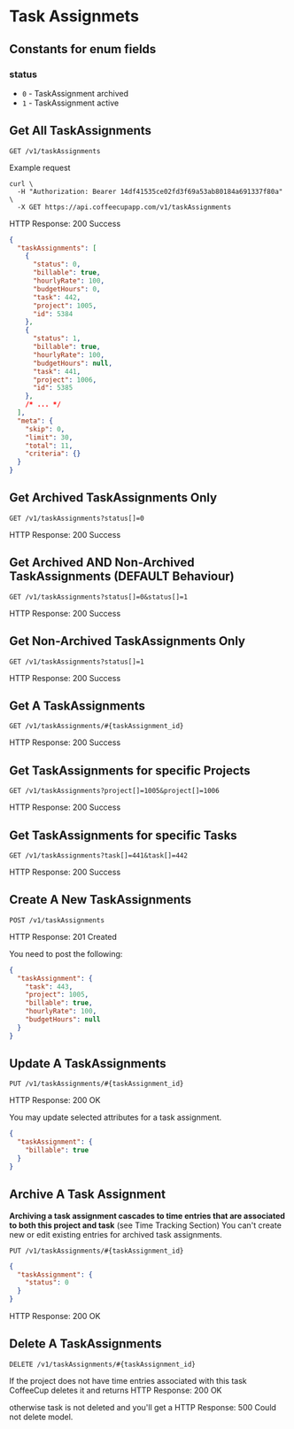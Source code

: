 # Task Assignmets

## Constants for enum fields

### status

- `0` - TaskAssignment archived
- `1` - TaskAssignment active


## Get All TaskAssignments

`GET /v1/taskAssignments`

Example request

```shell
curl \
  -H "Authorization: Bearer 14df41535ce02fd3f69a53ab80184a691337f80a" \
  -X GET https://api.coffeecupapp.com/v1/taskAssignments
```

HTTP Response: 200 Success

```json
{
  "taskAssignments": [
    {
      "status": 0,
      "billable": true,
      "hourlyRate": 100,
      "budgetHours": 0,
      "task": 442,
      "project": 1005,
      "id": 5384
    },
    {
      "status": 1,
      "billable": true,
      "hourlyRate": 100,
      "budgetHours": null,
      "task": 441,
      "project": 1006,
      "id": 5385
    },
    /* ... */
  ],
  "meta": {
    "skip": 0,
    "limit": 30,
    "total": 11,
    "criteria": {}
  }
}
```

## Get Archived TaskAssignments Only

`GET /v1/taskAssignments?status[]=0`

HTTP Response: 200 Success

## Get Archived AND Non-Archived TaskAssignments (DEFAULT Behaviour)

`GET /v1/taskAssignments?status[]=0&status[]=1`

HTTP Response: 200 Success

## Get Non-Archived TaskAssignments Only

`GET /v1/taskAssignments?status[]=1`

HTTP Response: 200 Success

## Get A TaskAssignments

`GET /v1/taskAssignments/#{taskAssignment_id}`

HTTP Response: 200 Success

## Get TaskAssignments for specific Projects

`GET /v1/taskAssignments?project[]=1005&project[]=1006`

HTTP Response: 200 Success

## Get TaskAssignments for specific Tasks 

`GET /v1/taskAssignments?task[]=441&task[]=442`

HTTP Response: 200 Success


## Create A New TaskAssignments

`POST /v1/taskAssignments`

HTTP Response: 201 Created

You need to post the following:

```json
{
  "taskAssignment": {
    "task": 443,
    "project": 1005,
    "billable": true,
    "hourlyRate": 100,
    "budgetHours": null
  }
}
```

## Update A TaskAssignments

`PUT /v1/taskAssignments/#{taskAssignment_id}`

HTTP Response: 200 OK

You may update selected attributes for a task assignment.

```json
{
  "taskAssignment": {
    "billable": true
  }
}
```


## Archive A Task Assignment 

**Archiving a task assignment cascades to time entries that are associated to both this project and task** (see Time Tracking Section)
You can't create new or edit existing entries for archived task assignments.

`PUT /v1/taskAssignments/#{taskAssignment_id}`

```json
{
  "taskAssignment": {
    "status": 0
  }
}
```
HTTP Response: 200 OK


## Delete A TaskAssignments

`DELETE /v1/taskAssignments/#{taskAssignment_id}`

If the project does not have time entries associated with this task CoffeeCup deletes it and returns
HTTP Response: 200 OK

otherwise task is not deleted and you'll get a HTTP Response: 500 Could not delete model.
